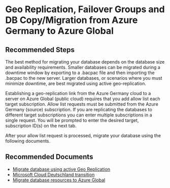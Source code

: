 <properties
	pageTitle="Geo Replication, Failover Groups and DB Copy/Migration from Microsoft Cloud Germany to global Azure"
	description="Geo Replication, Failover Groups and DB Copy/Migration from Microsoft Cloud Germany to global Azure"
	service="microsoft.sql"
	resource="servers"
	authors="subbuk"
	authoralias="subbuk"
	ms.author="subbuk"
	displayOrder=""
	selfHelpType="generic"
	supportTopicIds="32785509, 32785645"
	productPesIds="13491, 15660"
	cloudEnvironments="blackForest"
	articleId="427a0459-7468-49d0-9da5-111aa863ecfe"
	ownershipId="AzureData_AzureSQLDB_Availability"
/>

# Geo Replication, Failover Groups and DB Copy/Migration from Azure Germany to Azure Global

## **Recommended Steps**

The best method for migrating your database depends on the database size and availability requirements.  Smaller databases can be migrated during a downtime window by exporting to a .bacpac file and then importing the .bacpac to the new server. Larger databases, or scenarios where you must minimize downtime, are best migrated using active geo-replication.

Establishing a geo-replication link from the Azure Germany cloud to a server on Azure Global (public cloud) requires that you add allow list each target subscription.  Allow list requests must be submitted from the Azure Germany (source) subscription.  If you are replicating the databases to different target subscriptions you can enter multiple subscriptions in a single request. You will be prompted to enter the desired target, subscription ID(s) on the next tab.   

After your allow list request is processed, migrate your database using the following documents.


## **Recommended Documents**
* [Migrate database using active Geo Replication](https://docs.microsoft.com/azure/germany/germany-migration-databases?branch=pr-en-us-138592#migrate-sql-database-using-active-geo-replication)
* [Microsoft Cloud Deutschland transition](https://www.microsoft.com/cloud-platform/germany-cloud-regions)
* [Migrate database resources to Azure Global](https://docs.microsoft.com/azure/germany/germany-migration-databases?branch=pr-en-us-138592)
